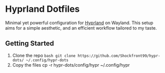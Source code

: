 # Hyprland Dotfiles

Minimal yet powerful configuration for [Hyprland](https://github.com/hyprwm/Hyprland) on Wayland. This setup aims for a simple aesthetic, and an efficient workflow tailored to my taste.

## Getting Started

1. Clone the repo
   ```bash git clone https://github.com/Shockfront99/hypr-dots/ ~/.config/hypr-dots```
3. Copy the files
   cp -r hypr-dots/config/hypr ~/.config/hypr
